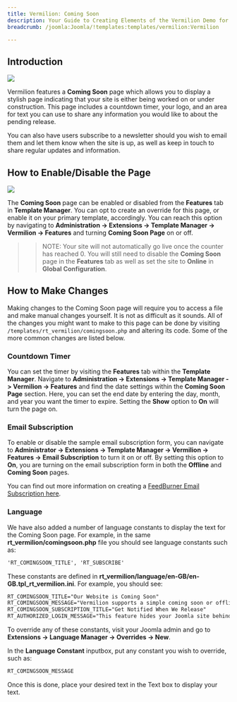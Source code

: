 ```yaml
---
title: Vermilion: Coming Soon
description: Your Guide to Creating Elements of the Vermilion Demo for Joomla
breadcrumb: /joomla:Joomla/!templates:templates/vermilion:Vermilion

---
```


Introduction
-----

![][comingsoon]

Vermilion features a **Coming Soon** page which allows you to display a stylish page indicating that your site is either being worked on or under construction. This page includes a countdown timer, your logo, and an area for text you can use to share any information you would like to about the pending release.

You can also have users subscribe to a newsletter should you wish to email them and let them know when the site is up, as well as keep in touch to share regular updates and information.

How to Enable/Disable the Page
-----

![][comingsoon2]

The **Coming Soon** page can be enabled or disabled from the **Features** tab in **Template Manager**. You can opt to create an override for this page, or enable it on your primary template, accordingly. You can reach this option by navigating to **Administration -> Extensions -> Template Manager -> Vermilion -> Features** and turning **Coming Soon Page** on or off.

>> NOTE: Your site will not automatically go live once the counter has reached 0. You will still need to disable the **Coming Soon** page in the **Features** tab as well as set the site to **Online** in **Global Configuration**.

How to Make Changes
-----

Making changes to the Coming Soon page will require you to access a file and make manual changes yourself. It is not as difficult as it sounds. All of the changes you might want to make to this page can be done by visiting `/templates/rt_vermilion/comingsoon.php` and altering its code. Some of the more common changes are listed below.

### Countdown Timer

You can set the timer by visiting the **Features** tab within the **Template Manager**. Navigate to **Administration -> Extensions -> Template Manager -> Vermilion -> Features** and find the date settings within the **Coming Soon Page** section. Here, you can set the end date by entering the day, month, and year you want the timer to expire. Setting the **Show** option to **On** will turn the page on.

### Email Subscription 

To enable or disable the sample email subscription form, you can navigate to **Administrator -> Extensions -> Template Manager -> Vermilion -> Features -> Email Subscription** to turn it on or off. By setting this option to **On**, you are turning on the email subscription form in both the **Offline** and **Coming Soon** pages.

You can find out more information on creating a [FeedBurner Email Subscription here][feedburner].

### Language 

We have also added a number of language constants to display the text for the Coming Soon page. For example, in the same **rt_vermilion/comingsoon.php** file you should see language constants such as: 

~~~ .html
'RT_COMINGSOON_TITLE', 'RT_SUBSCRIBE'
~~~

These constants are defined in **rt_vermilion/language/en-GB/en-GB.tpl_rt_vermilion.ini**. For example, you should see: 

~~~ .html
RT_COMINGSOON_TITLE="Our Website is Coming Soon"
RT_COMINGSOON_MESSAGE="Vermilion supports a simple coming soon or offline style page with a time counter. It has been specifically styled to match the template. This feature can be enabled in Template Manager &rarr; Vermilion &rarr; Features &rarr; Coming Soon Page. You can customize this page by editing the comingsoon.php file inside the template folder. Please visit <a href='http://www.rockettheme.com/forum/index.php?f=850&t=216272&rb_v=viewtopic'>this tutorial</a> for more information."
RT_COMINGSOON_SUBSCRIPTION_TITLE="Get Notified When We Release"
RT_AUTHORIZED_LOGIN_MESSAGE="This feature hides your Joomla site behind the Coming Soon page with its Countdown timer. You can still access the frontend of the site by logging in as an administrator below. You can customize this message in the Vermilion template language file."
~~~

To override any of these constants, visit your Joomla admin and go to **Extensions -> Language Manager -> Overrides -> New**.

In the **Language Constant** inputbox, put any constant you wish to override, such as: 

~~~ .html
RT_COMINGSOON_MESSAGE
~~~

Once this is done, place your desired text in the Text box to display your text.

[comingsoon]: assets/comingsoon.jpeg
[comingsoon2]: assets/comingsoon2.jpeg
[feedburner]: http://theedublogger.com/2010/01/26/setting-up-feedburner-rss-and-email-subscription-for-your-blog/